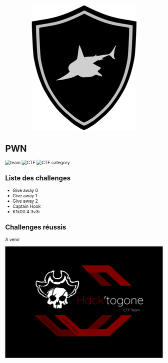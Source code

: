 <p align="center">
  <img src="../sharky_ctf_logo.png">
</p>


# PWN

![team](https://img.shields.io/static/v1?label=Team&message=Hack%27togone&color=E22244&style=for-the-badge)
![CTF](https://img.shields.io/static/v1?label=CTF%20name&message=SharkyCTF&color=blue&style=for-the-badge)
![CTF category](https://img.shields.io/static/v1?label=Catégorie&message=PWN&color=orange&style=for-the-badge)

## Liste des challenges

* Give away 0
* Give away 1
* Give away 2
* Captain Hook
* K1k00 4 3v3r

## Challenges réussis 

A venir

![Hack'togone emblem](../hack_togone.svg)